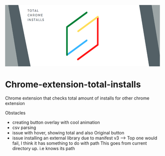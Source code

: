 <img src="src/App/assets/icons/total-chrome-installs-bannerr.png" alt="readme banner" width="1000" height="200" >

# Chrome-extension-total-installs

Chrome extension that checks total amount of installs for other chrome extension

Obstacles

- creating button overlay with cool animation
- csv parsing
- issue with hover, showing total and also Original button
- issue installing an external library due to manifest v3
  --> <script src="/src/node_modules/chart.js/dist/chart.js"></script>
  Top one would fail, I think it has something to do with path
  <script src="../../node_modules/chart.js/dist/chart.js"></script>
  This goes from current directory up. i.e knows its path
